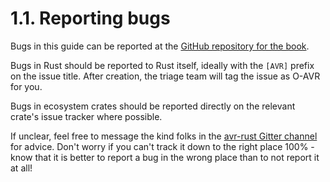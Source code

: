 # 1.1. Reporting bugs

Bugs in this guide can be reported at the [GitHub repository for the book](https://github.com/avr-rust/book.avr-rust.com/issues).

Bugs in Rust should be reported to Rust itself, ideally with the `[AVR]`  prefix on the issue title.
After creation, the triage team will tag the issue as O-AVR for you.

Bugs in ecosystem crates should be reported directly on the relevant crate's issue tracker where possible.

If unclear, feel free to message the kind folks in the [avr-rust Gitter channel](https://gitter.im/avr-rust/Lobby) for advice. Don't worry if you
can't track it down to the right place 100% - know that it is better to report a bug in the wrong place than
to not report it at all!

